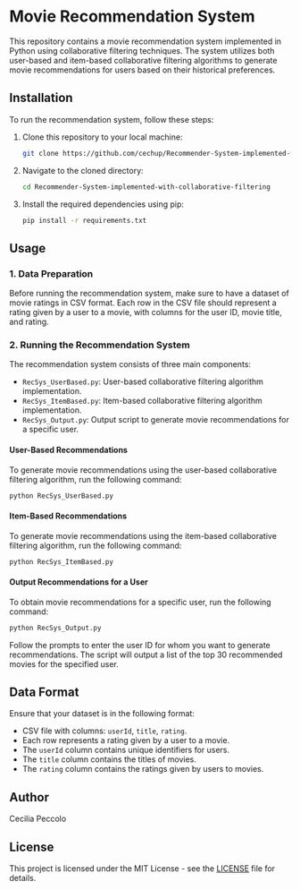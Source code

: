 # Movie Recommendation System
This repository contains a movie recommendation system implemented in Python using collaborative filtering techniques. The system utilizes both user-based and item-based collaborative filtering algorithms to generate movie recommendations for users based on their historical preferences.

## Installation

To run the recommendation system, follow these steps:

1. Clone this repository to your local machine:

    ```bash
    git clone https://github.com/cechup/Recommender-System-implemented-with-collaborative-filtering.git
    ```

2. Navigate to the cloned directory:

    ```bash
    cd Recommender-System-implemented-with-collaborative-filtering
    ```

3. Install the required dependencies using pip:

    ```bash
    pip install -r requirements.txt
    ```

## Usage
### 1. Data Preparation
Before running the recommendation system, make sure to have a dataset of movie ratings in CSV format. Each row in the CSV file should represent a rating given by a user to a movie, with columns for the user ID, movie title, and rating.

### 2. Running the Recommendation System
The recommendation system consists of three main components:

- `RecSys_UserBased.py`: User-based collaborative filtering algorithm implementation.
- `RecSys_ItemBased.py`: Item-based collaborative filtering algorithm implementation.
- `RecSys_Output.py`: Output script to generate movie recommendations for a specific user.

#### User-Based Recommendations
To generate movie recommendations using the user-based collaborative filtering algorithm, run the following command:

```bash
python RecSys_UserBased.py
```

#### Item-Based Recommendations
To generate movie recommendations using the item-based collaborative filtering algorithm, run the following command:

```bash
python RecSys_ItemBased.py
```

#### Output Recommendations for a User
To obtain movie recommendations for a specific user, run the following command:
```bash
python RecSys_Output.py
```

Follow the prompts to enter the user ID for whom you want to generate recommendations. The script will output a list of the top 30 recommended movies for the specified user.

## Data Format

Ensure that your dataset is in the following format:

- CSV file with columns: `userId`, `title`, `rating`.
- Each row represents a rating given by a user to a movie.
- The `userId` column contains unique identifiers for users.
- The `title` column contains the titles of movies.
- The `rating` column contains the ratings given by users to movies.

## Author

Cecilia Peccolo

## License
This project is licensed under the MIT License - see the [LICENSE](LICENSE) file for details.

